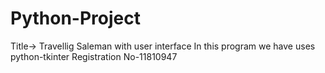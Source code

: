 # Python-Project
Title-> Travellig Saleman with user interface
In this program we have uses python-tkinter 
Registration No-11810947
